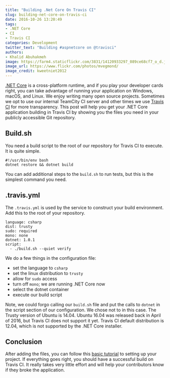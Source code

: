 ```yaml
---
title: "Building .Net Core On Travis CI"
slug: building-net-core-on-travis-ci
date: 2016-10-26 13:20:49
tags:
- .NET Core
- CI
- Travis CI
categories: Development
twitter_text: "Building #aspnetcore on @travisci"
authors: 
- Khalid Abuhakmeh
image: https://farm4.staticflickr.com/3831/14120933297_089ce68cf7_o_d.jpg
image_url: https://www.flickr.com/photos/mvegmond/
image_credit: kweetniet2012
---
```


[.NET Core][dotnet] is a cross-platform runtime, and if you play your developer cards right, you can take advantage of running your application on Windows, macOS, and Linux. We enjoy writing many open source projects. Sometimes we opt to use our internal TeamCity CI server and other times we use [Travis CI][travis] for more transparency.  This post will help you get your .NET Core application building in Travis CI by showing you the files you need in your publicly accessible Git repository.

## Build.sh

You need a build script to the root of our repository for Travis CI to execute. It is quite simple.

```
#!/usr/bin/env bash
dotnet restore && dotnet build
```

You can add additional steps to the `build.sh` to run tests, but this is the simplest command you need.

## .travis.yml

The `.travis.yml` is used by the service to construct your build environment. Add this to the root of your repository.

```
language: csharp
dist: trusty
sudo: required
mono: none
dotnet: 1.0.1
script:
  - ./build.sh --quiet verify
```

We do a few things in the configuration file:

- set the language to `csharp`
- set the linux distribution to `trusty`
- allow for `sudo` access
- turn off `mono`; we are running .NET Core now
- select the dotnet container
- execute our build script

Note, we could forgo calling our `build.sh` file and put the calls to `dotnet` in the script section of our configuration. We chose not to in this case. The Trusty version of Ubuntu is 14.04. Ubuntu 16.04 was released back in April of 2016, but Travis CI does not support it yet. Travis CI default distribution is 12.04, which is not supported by the .NET Core installer.

## Conclusion

After adding the files, you can follow this [basic tutorial](tut) to setting up your project. If everything goes right, you should have a successful build on Travis CI. It really takes very little effort and will help your contributors know if they broke the application.

[dotnet]: https://dot.net
[travis]: https://travis-ci.org
[tut]: https://docs.travis-ci.com/user/for-beginners
